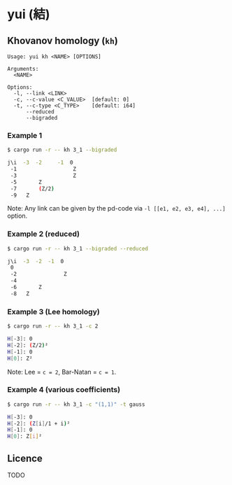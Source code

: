 # yui (結)

## Khovanov homology (`kh`)

```
Usage: yui kh <NAME> [OPTIONS]

Arguments:
  <NAME>  

Options:
  -l, --link <LINK>        
  -c, --c-value <C_VALUE>  [default: 0]
  -t, --c-type <C_TYPE>    [default: i64]
      --reduced            
      --bigraded           
```

### Example 1 
  
```sh
$ cargo run -r -- kh 3_1 --bigraded

j\i  -3  -2     -1  0 
 -1                  Z 
 -3                  Z 
 -5       Z           
 -7       (Z/2)       
 -9   Z               
```

Note: Any link can be given by the pd-code via `-l [[e1, e2, e3, e4], ...]` option. 

### Example 2 (reduced)

```sh
$ cargo run -r -- kh 3_1 --bigraded --reduced

j\i  -3  -2  -1  0 
 0                 
 -2               Z 
 -4                
 -6       Z        
 -8   Z            
```

### Example 3 (Lee homology)

```sh
$ cargo run -r -- kh 3_1 -c 2

H[-3]: 0
H[-2]: (Z/2)²
H[-1]: 0
H[0]: Z²
```

Note: Lee = `c = 2`, Bar-Natan = `c = 1`.

### Example 4 (various coefficients)

```sh
$ cargo run -r -- kh 3_1 -c "(1,1)" -t gauss

H[-3]: 0
H[-2]: (Z[i]/1 + i)²
H[-1]: 0
H[0]: Z[i]²
```

## Licence
TODO
